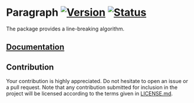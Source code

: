 # Paragraph [![Version][version-img]][version-url] [![Status][status-img]][status-url]

The package provides a line-breaking algorithm.

## [Documentation][doc]

## Contribution

Your contribution is highly appreciated. Do not hesitate to open an issue or a
pull request. Note that any contribution submitted for inclusion in the project
will be licensed according to the terms given in [LICENSE.md](LICENSE.md).

[doc]: https://bodoni.github.io/paragraph
[status-img]: https://travis-ci.org/bodoni/paragraph.svg?branch=master
[status-url]: https://travis-ci.org/bodoni/paragraph
[version-img]: https://img.shields.io/crates/v/paragraph.svg
[version-url]: https://crates.io/crates/paragraph
